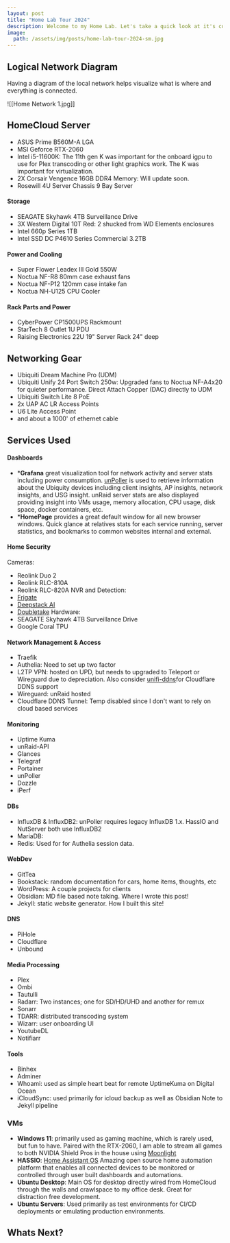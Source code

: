 ```yaml
---
layout: post
title: "Home Lab Tour 2024"
description: Welcome to my Home Lab. Let's take a quick look at it's current state in 2024 and what is up next!
image:
  path: /assets/img/posts/home-lab-tour-2024-sm.jpg
---
```

## Logical Network Diagram
Having a diagram of the local network helps visualize what is where and everything is connected.

![[Home Network 1.jpg]]

## HomeCloud Server
* ASUS Prime B560M-A LGA 
* MSI Geforce RTX-2060
* Intel i5-11600K: The 11th gen K was important for the onboard igpu to use for Plex transcoding or other light graphics work. The K was important for virtualization.
* 2X Corsair Vengence 16GB DDR4 Memory: Will update soon.
* Rosewill 4U Server Chassis 9 Bay Server
#### Storage
* SEAGATE Skyhawk 4TB Surveillance Drive
* 3X Western Digital 10T Red: 2 shucked from WD Elements enclosures
* Intel 660p Series 1TB
* Intel SSD DC P4610 Series Commercial 3.2TB
#### Power and Cooling
* Super Flower Leadex III Gold 550W
* Noctua NF-R8 80mm case exhaust fans
* Noctua NF-P12 120mm case intake fan
* Noctua NH-U125 CPU Cooler
#### Rack Parts and Power
* CyberPower CP1500UPS Rackmount
* StarTech 8 Outlet 1U PDU
* Raising Electronics 22U  19" Server Rack 24" deep 

## Networking Gear
* Ubiquiti Dream Machine Pro (UDM)
* Ubiquiti Unify 24 Port Switch 250w: Upgraded fans to Noctua NF-A4x20 for quieter performance. Direct Attach Copper (DAC) directly to UDM
* Ubiquiti Switch Lite 8 PoE
* 2x UAP AC LR Access Points
* U6 Lite Access Point 
* and about a 1000' of ethernet cable

## Services Used
#### Dashboards
* ***Grafana** great visualization tool for network activity and server stats including power consumption. [unPoller](https://unpoller.com/) is used to retrieve information about the Ubiquity devices including client insights, AP insights, network insights, and USG insight. unRaid server stats are also displayed providing insight into VMs usage, memory allocation, CPU usage, disk space, docker containers, etc.
* ***HomePage** provides a great default window for all new browser windows. Quick glance at relatives stats for each service running, server statistics, and bookmarks to common websites internal and external.

#### Home Security
Cameras:
* Reolink Duo 2
* Reolink RLC-810A
* Reolink RLC-820A
NVR and Detection:
* [Frigate](https://frigate.video/)
* [Deepstack AI](https://www.deepstack.ai/)
* [Doubletake](https://github.com/jakowenko/double-take)
Hardware:
* SEAGATE Skyhawk 4TB Surveillance Drive
* Google Coral TPU

#### Network Management & Access
* Traefik
* Authelia: Need to set up two factor
* L2TP VPN: hosted on UPD, but needs to upgraded to Teleport or Wireguard due to depreciation. Also consider [unifi-ddns](https://github.com/willswire/unifi-ddns)for Cloudflare DDNS support
* Wireguard: unRaid hosted
* Cloudflare DDNS Tunnel: Temp disabled since I don't want to rely on cloud based services

#### Monitoring
* Uptime Kuma
* unRaid-API
* Glances
* Telegraf
* Portainer
* unPoller
* Dozzle
* iPerf
#### DBs
* InfluxDB & InfluxDB2: unPoller requires legacy InfluxDB 1.x. HassIO and NutServer both use InfluxDB2
* MariaDB: 
* Redis: Used for for Authelia session data.
#### WebDev
* GitTea
* Bookstack: random documentation for cars, home items, thoughts, etc
* WordPress: A couple projects for clients
* Obsidian: MD file based note taking. Where I wrote this post!
* Jekyll: static website generator. How I built this site!
#### DNS
* PiHole
* Cloudflare
* Unbound

#### Media Processing
* Plex
* Ombi
* Tautulli 
* Radarr: Two instances; one for SD/HD/UHD and another for remux
* Sonarr
* TDARR: distributed transcoding system
* Wizarr: user onboarding UI
* YoutubeDL
* Notifiarr

#### Tools
* Binhex
* Adminer
* Whoami: used as simple heart beat for remote UptimeKuma on Digital Ocean
* iCloudSync: used primarily for icloud backup as well as Obsidian Note to Jekyll pipeline
### VMs
* **Windows 11**: primarily used as gaming machine, which is rarely used, but fun to have. Paired with the RTX-2060, I am able to stream all games to both NVIDIA Shield Pros in the house using [Moonlight](https://moonlight-stream.org/)
* **HASSIO**: [Home Assistant OS](https://www.home-assistant.io/)  Amazing open source home automation platform that enables all connected devices to be monitored or controlled through user built dashboards and automations.
* **Ubuntu Desktop**: Main OS for desktop directly wired from HomeCloud through the walls and crawlspace to my office desk. Great for distraction free development.
* **Ubuntu Servers**: Used primarily as test environments for CI/CD deployments or emulating production environments.

## Whats Next?
